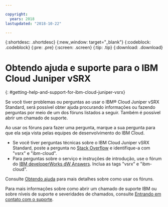 ```yaml
---

copyright:
  years: 2018
lastupdated: "2018-10-22"

---
```


{:shortdesc: .shortdesc}
{:new_window: target="_blank"}
{:codeblock: .codeblock}
{:pre: .pre}
{:screen: .screen}
{:tip: .tip}
{:download: .download}

# Obtendo ajuda e suporte para o IBM Cloud Juniper vSRX
{: #getting-help-and-support-for-ibm-cloud-juniper-vsrx}

Se você tiver problemas ou perguntas ao usar o IBM® Cloud Juniper vSRX Standard, será possível obter ajuda procurando informações ou fazendo perguntas por meio de um dos fóruns listados a seguir. Também
é possível abrir um chamado de suporte.

Ao usar os fóruns para fazer uma pergunta, marque a sua pergunta para que ela seja vista pelas equipes de desenvolvimento do IBM Cloud.

* Se você tiver perguntas técnicas sobre o IBM Cloud Juniper vSRX Standard, poste a pergunta no [Stack Overflow](https://stackoverflow.com/search?q=vsrx+ibm-cloud) e identifique-a com "vsrx" e "ibm-cloud".
* Para perguntas sobre o serviço e instruções de introdução, use o fórum do [IBM developerWorks dW Answers](https://developer.ibm.com/answers/topics/vsrx/). Inclua as tags "vsrx" e "ibm-cloud".

Consulte [Obtendo ajuda](https://{DomainName}/docs/get-support?topic=get-support-using-avatar) para mais detalhes sobre como usar os fóruns.

Para mais informações sobre como abrir um chamado de suporte IBM ou sobre níveis de suporte e severidades de chamados, consulte [Entrando em contato com o suporte](/docs/get-support?topic=get-support-contacting-bluemix-support-dedicated-local).
